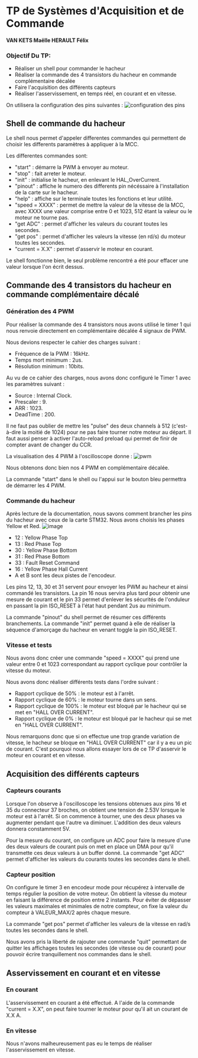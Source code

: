 # TP de Systèmes d'Acquisition et de Commande

#### VAN KETS Maëlle   HERAULT Félix

### Objectif Du TP:
- Réaliser un shell pour commander le hacheur
- Réaliser la commande des 4 transistors du hacheur en commande complémentaire décalée
- Faire l'acquisition des différents capteurs
- Réaliser l'asservissement, en temps réel, en courant et en vitesse.

On utilisera la configuration des pins suivantes :
![configuration des pins](https://user-images.githubusercontent.com/93315025/210317783-d0a380b7-1c48-44de-8739-24f10886b619.png "Configuration des pins")

## Shell de commande du hacheur
Le shell nous permet d'appeler differentes commandes qui permettent de choisir les differents paramètres à appliquer à la MCC.

Les differentes commandes sont:
- "start"         : démarre la PWM à envoyer au moteur.
- "stop"          : fait arreter le moteur.
- "init"          : initialise le hacheur, en enlevant le HAL_OverCurrent.
- "pinout"           : affiche le numero des differents pin nécéssaire à l'installation de la carte sur le hacheur.
- "help"          : affiche sur le terminale toutes les fonctions et leur utilité.
- "speed = XXXX"  : permet de mettre la valeur de la vitesse de la MCC, avec XXXX une valeur comprise entre 0 et 1023, 512 étant la valeur ou le moteur ne tourne pas.
- "get ADC"       : permet d'afficher les valeurs du courant toutes les secondes.
- "get pos"       : permet d'afficher les valeurs la vitesse (en rd/s) du moteur toutes les secondes.
- "current = X.X" : permet d'asservir le moteur en courant.

Le shell fonctionne bien, le seul problème rencontré a été pour effacer une valeur lorsque l'on écrit dessus.

## Commande des 4 transistors du hacheur en commande complémentaire décalé
### Génération des 4 PWM
Pour réaliser la commande des 4 transistors nous avons utilisé le timer 1 qui nous renvoie directement en complémentaire décalée 4 signaux de PWM. 

Nous devions respecter le cahier des charges suivant :
- Fréquence de la PWM : 16kHz.
- Temps mort minimum : 2us.
- Résolution minimum : 10bits.

Au vu de ce cahier des charges, nous avons donc configuré le Timer 1 avec les paramètres suivant :
- Source : Internal Clock.
- Prescaler : 9.
- ARR : 1023.
- DeadTime : 200.

Il ne faut pas oublier de mettre les "pulse" des deux channels à 512 (c'est-à-dire la moitié de 1024) pour ne pas faire tourner notre moteur au départ. Il faut aussi penser à activer l'auto-reload preload qui permet de finir de compter avant de changer du CCR.

La visualisation des 4 PWM à l'oscilloscope donne :
![pwm](https://user-images.githubusercontent.com/93315025/210318338-f4bd1e4e-3b92-44f0-9a45-1a71186bdec3.png "4 PWM en commande complémentaire décalée")

Nous obtenons donc bien nos 4 PWM en complémentaire décalée.

La commande "start" dans le shell ou l'appui sur le bouton bleu permettra de démarrer les 4 PWM.

### Commande du hacheur
Après lecture de la documentation, nous savons comment brancher les pins du hacheur avec ceux de la carte STM32. Nous avons choisis les phases Yellow et Red.
![image](https://user-images.githubusercontent.com/93315025/210566867-9b4654bc-0e96-4144-998e-0cb4a260e89e.png)
- 12 : Yellow Phase Top
- 13 : Red Phase Top
- 30 : Yellow Phase Bottom
- 31 : Red Phase Bottom
- 33 : Fault Reset Command
- 16 : Yellow Phase Hall Current
- A et B sont les deux pistes de l'encodeur.

Les pins 12, 13, 30 et 31 servent pour envoyer les PWM au hacheur et ainsi commandé les transistors. La pin 16 nous servira plus tard pour obtenir une mesure de courant et le pin 33 permet d'enlever les sécurités de l'onduleur en passant la pin ISO_RESET à l'état haut pendant 2us au minimum.

La commande "pinout" du shell permet de résumer ces différents branchements. La commande "init" permet quand à elle de réaliser la séquence d'amorçage du hacheur en venant toggle la pin ISO_RESET.

### Vitesse et tests
Nous avons donc créer une commande "speed = XXXX" qui prend une valeur entre 0 et 1023 correspondant au rapport cyclique pour contrôler la vitesse du moteur.

Nous avons donc réaliser différents tests dans l'ordre suivant :
- Rapport cyclique de 50% : le moteur est à l'arrêt.
- Rapport cyclique de 60% : le moteur tourne dans un sens.
- Rapport cyclique de 100% : le moteur est bloqué par le hacheur qui se met en "HALL OVER CURRENT". 
- Rapport cyclique de 0% : le moteur est bloqué par le hacheur qui se met en "HALL OVER CURRENT".

Nous remarquons donc que si on effectue une trop grande variation de vitesse, le hacheur se bloque en "HALL OVER CURRENT" car il y a eu un pic de courant. C'est pourquoi nous allons essayer lors de ce TP d'asservir le moteur en courant et en vitesse.

## Acquisition des différents capteurs
### Capteurs courants
Lorsque l'on observe à l'oscilloscope les tensions obtenues aux pins 16 et 35 du connecteur 37 broches, on obtient une tension de 2.53V lorsque le moteur est à l'arrêt. Si on commence à tourner, une des deux phases va augmenter pendant que l'autre va diminuer. L'addition des deux valeurs donnera constamment 5V.

Pour la mesure du courant, on configure un ADC pour faire la mesure d'une des deux valeurs de courant puis on met en place un DMA pour qu'il transmette ces deux valeurs à un buffer donné. La commande "get ADC" permet d'afficher les valeurs du courants toutes les secondes dans le shell.

### Capteur position

On configure le timer 3 en encodeur mode pour récupérez à intervalle de temps régulier la position de votre moteur. On obtient la vitesse du moteur en faisant la différence de position entre 2 instants. Pour éviter de dépasser les valeurs maximales et minimales de notre compteur, on fixe la valeur du compteur à VALEUR_MAX/2 après chaque mesure.

La commande "get pos" permet d'afficher les valeurs de la vitesse en rad/s toutes les secondes dans le shell.


Nous avons pris la liberté de rajouter une commande "quit" permettant de quitter les affichages toutes les secondes (de vitesse ou de courant) pour pouvoir écrire tranquillement nos commandes dans le shell.

## Asservissement en courant et en vitesse 
### En courant
L'asservissement en courant a été effectué. A l'aide de la commande "current = X.X", on peut faire tourner le moteur pour qu'il ait un courant de X.X A. 

### En vitesse
Nous n'avons malheureusement pas eu le temps de réaliser l'asservissement en vitesse.


